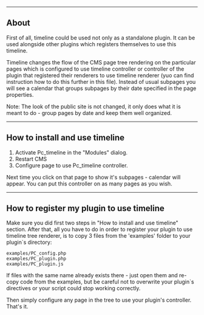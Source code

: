 -------------------
About
-------------------
First of all, timeline could be used not only as a standalone plugin. It can be used alongside other plugins
which registers themselves to use this timeline.

Timeline changes the flow of the CMS page tree rendering on the particular pages which is configured to use timeline controller or
controller of the plugin that registered their renderers to use timeline renderer (yuo can find instruction how to do this further in this file).
Instead of usual subpages you will see a calendar that groups subpages by their date specified in the page properties.

Note: The look of the public site is not changed, it only does what it is meant to do - group pages by date and keep them well organized.

-------------------
How to install and use timeline
-------------------
1. Activate Pc_timeline in the "Modules" dialog.
2. Restart CMS
3. Configure page to use Pc_timeline controller.

Next time you click on that page to show it's subpages - calendar will appear. You can put this controller on as many pages as you wish.

-------------------
How to register my plugin to use timeline
-------------------
Make sure you did first two steps in "How to install and use timeline" section. After that, all you have to do in order to register your plugin
to use timeline tree renderer, is to copy 3 files from the 'examples' folder to your plugin`s directory:

	examples/PC_config.php
	examples/PC_plugin.php
	examples/PC_plugin.js
	
If files with the same name already exists there - just open them and re-copy code from the examples, but be careful not to overwrite your plugin`s
directives or your script could stop working correctly.

Then simply configure any page in the tree to use your plugin's controller. That's it.